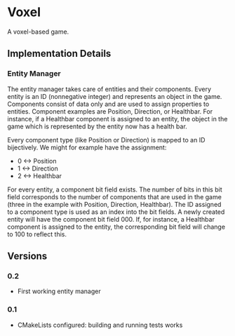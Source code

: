 # Voxel
A voxel-based game.

<!-- ## Getting Started -->
<!-- ### Prerequisites -->
<!-- ### Installing -->

## Implementation Details
### Entity Manager
The entity manager takes care of entities and their components.
Every entity is an ID (nonnegative integer) and represents an object in the game.
Components consist of data only and are used to assign properties to entities.
Component examples are Position, Direction, or Healthbar.
For instance, if a Healthbar component is assigned to an entity,
the object in the game which is represented by the entity now has a health bar.

Every component type (like Position or Direction) is mapped to an ID bijectively.
We might for example have the assignment:
- 0 <-> Position
- 1 <-> Direction
- 2 <-> Healthbar

For every entity, a component bit field exists.
The number of bits in this bit field corresponds to the number of components that are used in the game (three in the example with Position, Direction, Healthbar).
The ID assigned to a component type is used as an index into the bit fields.
A newly created entity will have the component bit field 000.
If, for instance, a Healthbar component is assigned to the entity,
the corresponding bit field will change to 100 to reflect this.

## Versions
### 0.2
- First working entity manager
### 0.1
- CMakeLists configured: building and running tests works

